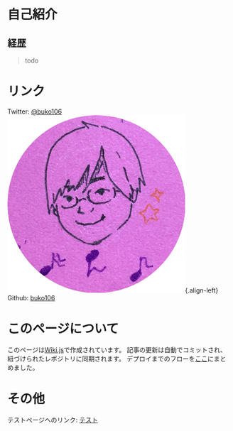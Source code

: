 <!-- TITLE: buko106's wiki -->
<!-- SUBTITLE: buko106's wiki へようこそ -->

# 自己紹介
## 経歴
> todo

# リンク
Twitter: [@buko106](https://twitter.com/buko106) ![Cwaxl 0 Mx 50 X 50](/uploads/cwaxl-0-mx-400-x-400.png "Cwaxl 0 Mx 50 X 50"){.align-left}
Github: [buko106](https://github.com/buko106/)

# このページについて
このページは[Wiki.js](https://wiki.js.org/)で作成されています。
記事の更新は自動でコミットされ、紐づけられたレポジトリ[](https://github.com/buko106/buko106-wiki-js)に同期されます。
デプロイまでのフローを[ここ](vps/setup)にまとめました。

# その他
テストページへのリンク: [テスト](testing)